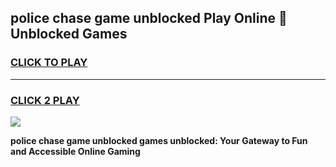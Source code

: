
## police chase game unblocked Play Online 👋 Unblocked Games
<h3>
<a href="https://premium.freeplayer.one?title=police_chase_game_unblocked&ref=19F">CLICK TO PLAY</a></h3>
<hr>

<h3>
<a href="https://premium.freeplayer.one?title=police_chase_game_unblocked&ref=19F">CLICK 2 PLAY</a>
  
</h3>

<a href="https://premium.freeplayer.one?title=police_chase_game_unblocked&ref=19F"><img src="https://clearcache.store/games.png"></a>


**police chase game unblocked games unblocked: Your Gateway to Fun and Accessible Online Gaming**
